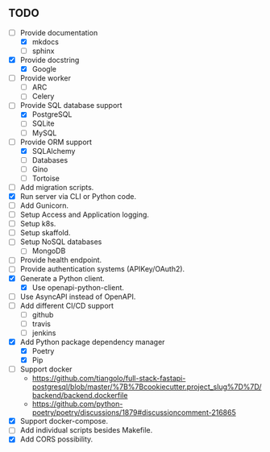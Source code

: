 ## TODO

* [ ] Provide documentation
    - [X] mkdocs
    - [ ] sphinx
* [X] Provide docstring
    - [X] Google
* [ ] Provide worker
    - [ ] ARC
    - [ ] Celery
* [ ] Provide SQL database support
    - [X] PostgreSQL
    - [ ] SQLite
    - [ ] MySQL
* [ ] Provide ORM support
    - [X] SQLAlchemy
    - [ ] Databases
    - [ ] Gino
    - [ ] Tortoise
* [ ] Add migration scripts.
* [X] Run server via CLI or Python code.
* [ ] Add Gunicorn.
* [ ] Setup Access and Application logging.
* [ ] Setup k8s.
* [ ] Setup skaffold.
* [ ] Setup NoSQL databases
    - [ ] MongoDB
* [ ] Provide health endpoint.
* [ ] Provide authentication systems (APIKey/OAuth2).
* [X] Generate a Python client.
    - [X] Use openapi-python-client.
* [ ] Use AsyncAPI instead of OpenAPI.
* [ ] Add different CI/CD support
    - [ ] github
    - [ ] travis
    - [ ] jenkins
* [X] Add Python package dependency manager
  + [X] Poetry
  + [X] Pip
* [ ] Support docker
    - https://github.com/tiangolo/full-stack-fastapi-postgresql/blob/master/%7B%7Bcookiecutter.project_slug%7D%7D/backend/backend.dockerfile
    - https://github.com/python-poetry/poetry/discussions/1879#discussioncomment-216865
* [X] Support docker-compose.
* [ ] Add individual scripts besides Makefile.
* [X] Add CORS possibility.
